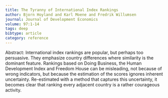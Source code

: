 ```yaml
---
title: The Tyranny of International Index Rankings
author: Bjorn Hoyland and Karl Moene and Fredrik Willumsen
journal: Journal of Development Economics
volume: 97:1-14
tags: deep
bibtype: article
category: reference
---
```

Abstract: International index rankings are popular, but perhaps too persuasive. They emphasize country differences where similarity is the dominant feature. Rankings based on Doing Business, the Human Development Index and Freedom House can be misleading, not because of wrong indicators, but because the estimation of the scores ignores inherent uncertainty. Re-estimated with a method that captures this uncertainty, it becomes clear that ranking every adjacent country is a rather courageous activity.
